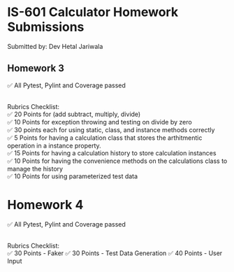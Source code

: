 # IS-601 Calculator Homework Submissions
Submitted by: Dev Hetal Jariwala

## Homework 3
✅ All Pytest, Pylint and Coverage passed <br> <br>

Rubrics Checklist: <br>
✅ 20 Points for (add subtract, multiply, divide) <br>
✅ 10 Points for exception throwing and testing on divide by zero <br>
✅ 30 points each for using static, class, and instance methods correctly <br>
✅ 5 Points for having a calculation class that stores the arthitmentic operation in a instance property. <br>
✅ 15 Points for having a calculation history to store calculation instances <br>
✅ 10 Points for having the convenience methods on the calculations class to manage the history <br>
✅ 10 Points for using parameterized test data <br>

# Homework 4
✅ All Pytest, Pylint and Coverage passed <br> <br>

Rubrics Checklist: <br>
✅ 30 Points - Faker
✅ 30 Points - Test Data Generation
✅ 40 Points - User Input